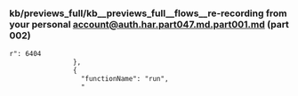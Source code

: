 ### kb/previews_full/kb__previews_full__flows__re-recording from your personal account@auth.har.part047.md.part001.md (part 002)

```md
r": 6404
                },
                {
                  "functionName": "run",
                  "
```

```
